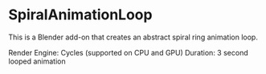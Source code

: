 # SpiralAnimationLoop
This is a Blender add-on that creates an abstract spiral ring animation loop.

Render Engine: Cycles (supported on CPU and GPU)
Duration: 3 second looped animation